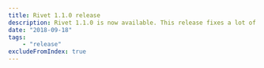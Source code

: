 ```yaml
---
title: Rivet 1.1.0 release
description: Rivet 1.1.0 is now available. This release fixes a lot of JavaScript-related issues, adds some new utilities, and additional component variations.
date: "2018-09-18"
tags:
    - "release"
excludeFromIndex: true
---
```

